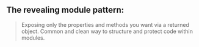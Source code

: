 ## The revealing module pattern: 
> Exposing only the properties and methods you want via a returned object.
> Common and clean way to structure and protect code within modules.